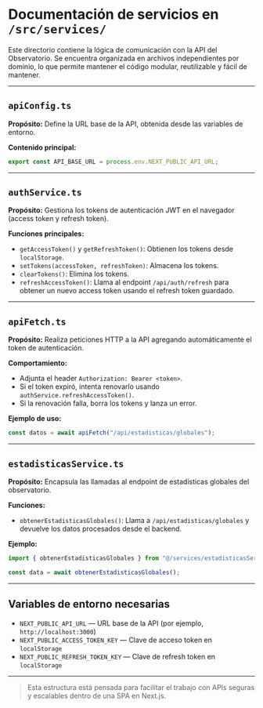 # Documentación de servicios en `/src/services/`

Este directorio contiene la lógica de comunicación con la API del Observatorio. Se encuentra organizada en archivos independientes por dominio, lo que permite mantener el código modular, reutilizable y fácil de mantener.

---

## `apiConfig.ts`

**Propósito:**
Define la URL base de la API, obtenida desde las variables de entorno.

**Contenido principal:**
```ts
export const API_BASE_URL = process.env.NEXT_PUBLIC_API_URL;
```

---

## `authService.ts`

**Propósito:**
Gestiona los tokens de autenticación JWT en el navegador (access token y refresh token).

**Funciones principales:**
- `getAccessToken()` y `getRefreshToken()`: Obtienen los tokens desde `localStorage`.
- `setTokens(accessToken, refreshToken)`: Almacena los tokens.
- `clearTokens()`: Elimina los tokens.
- `refreshAccessToken()`: Llama al endpoint `/api/auth/refresh` para obtener un nuevo access token usando el refresh token guardado.

---

## `apiFetch.ts`

**Propósito:**
Realiza peticiones HTTP a la API agregando automáticamente el token de autenticación.

**Comportamiento:**
- Adjunta el header `Authorization: Bearer <token>`.
- Si el token expiró, intenta renovarlo usando `authService.refreshAccessToken()`.
- Si la renovación falla, borra los tokens y lanza un error.

**Ejemplo de uso:**
```ts
const datos = await apiFetch("/api/estadisticas/globales");
```

---

## `estadisticasService.ts`

**Propósito:**
Encapsula las llamadas al endpoint de estadísticas globales del observatorio.

**Funciones:**
- `obtenerEstadisticasGlobales()`: Llama a `/api/estadisticas/globales` y devuelve los datos procesados desde el backend.

**Ejemplo:**
```ts
import { obtenerEstadisticasGlobales } from "@/services/estadisticasService";

const data = await obtenerEstadisticasGlobales();
```

---

## Variables de entorno necesarias

- `NEXT_PUBLIC_API_URL` — URL base de la API (por ejemplo, `http://localhost:3000`)
- `NEXT_PUBLIC_ACCESS_TOKEN_KEY` — Clave de acceso token en `localStorage`
- `NEXT_PUBLIC_REFRESH_TOKEN_KEY` — Clave de refresh token en `localStorage`

---

> Esta estructura está pensada para facilitar el trabajo con APIs seguras y escalables dentro de una SPA en Next.js.
